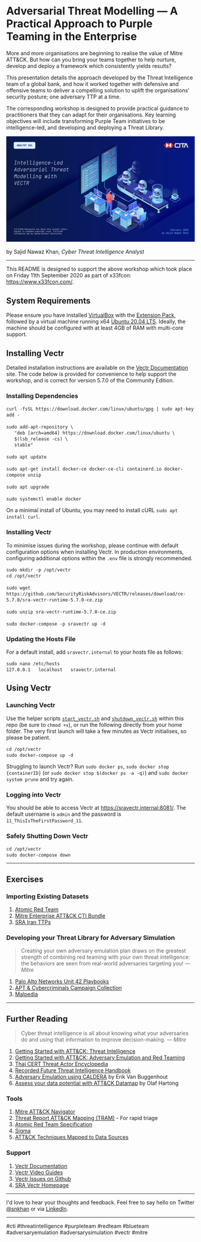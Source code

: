 # Adversarial Threat Modelling — A Practical Approach to Purple Teaming in the Enterprise

More and more organisations are beginning to realise the value of Mitre ATT&CK. But how can you bring your teams together to help nurture, develop and deploy a framework which consistently yields results?

This presentation details the approach developed by the Threat Intelligence team of a global bank, and how it worked together with defensive and offensive teams to deliver a compelling solution to uplift the organisations' security posture; one adversary TTP at a time.

The corresponding workshop is designed to provide practical guidance to practitioners that they can adapt for their organisations. Key learning objectives will include transforming Purple Team initiatives to be intelligence-led, and developing and deploying a Threat Library.


[![Adversarial Threat Modelling — A Practical Approach to Purple Teaming in the Enterprise](./TitleSlide.png "Adversarial Threat Modelling — A Practical Approach to Purple Teaming in the Enterprise")](./Adversarial-Threat-Modelling_Presentation.pdf)

by Sajid Nawaz Khan, _Cyber Threat Intelligence Analyst_

___

This README is designed to support the above workshop which took place on Friday 11th September 2020 as part of x33fcon: https://www.x33fcon.com/. 

## System Requirements
Please ensure you have installed [VirtualBox](https://www.virtualbox.org) with the [Extension Pack](https://www.virtualbox.org/wiki/Downloads), followed by a virtual machine running x64 [Ubuntu 20.04 LTS](https://wiki.ubuntu.com/Releases). Ideally, the machine should be configured with at least 4GB of RAM with multi-core support.


## Installing Vectr
Detailed installation instructions are available on the [Vectr Documentation](https://docs.vectr.io) site. The code below is provided for convenience to help support the workshop, and is correct for version 5.7.0 of the Community Edition.


### Installing Dependencies
```
curl -fsSL https://download.docker.com/linux/ubuntu/gpg | sudo apt-key add -

sudo add-apt-repository \
   "deb [arch=amd64] https://download.docker.com/linux/ubuntu \
   $(lsb_release -cs) \
   stable"

sudo apt update

sudo apt-get install docker-ce docker-ce-cli containerd.io docker-compose unzip

sudo apt upgrade

sudo systemctl enable docker
```
On a minimal install of Ubuntu, you may need to install cURL `sudo apt install curl`.


### Installing Vectr
To minimise issues during the workshop, please continue with default configuration options when installing Vectr. In production environments, configuring additional options within the `.env` file is strongly recommended.

```
sudo mkdir -p /opt/vectr
cd /opt/vectr

sudo wget https://github.com/SecurityRiskAdvisors/VECTR/releases/download/ce-5.7.0/sra-vectr-runtime-5.7.0-ce.zip

sudo unzip sra-vectr-runtime-5.7.0-ce.zip

sudo docker-compose -p sravectr up -d
```

### Updating the Hosts File
For a default install, add `sravectr.internal` to your hosts file as follows:

```
sudo nano /etc/hosts
127.0.0.1   localhost   sravectr.internal
```

## Using Vectr
### Launching Vectr
Use the helper scripts [`start_vectr.sh`](./start_vectr.sh) and [`shutdown_vectr.sh`](./shutdown_vectr.sh) within this repo (be sure to `chmod +x`), or run the following directly from your home folder. The very first launch will take a few minutes as Vectr initialises, so please be patient.

```
cd /opt/vectr
sudo docker-compose up -d
```

Struggling to launch Vectr? Run `sudo docker ps`, `sudo docker stop {containerID}` (or `sudo docker stop $(docker ps -a -q)`) and `sudo docker system prune` and try again.


### Logging into Vectr
You should be able to access Vectr at https://sravectr.internal:8081/. The default username is `admin` and the password is `11_ThisIsTheFirstPassword_11`.


### Safely Shutting Down Vectr
```
cd /opt/vectr
sudo docker-compose down
```

___

## Exercises
### Importing Existing Datasets
1. [Atomic Red Team](https://github.com/redcanaryco/atomic-red-team/blob/master/atomics/Indexes/index.yaml)
2. [Mitre Enterprise ATT&CK CTI Bundle](https://github.com/mitre/cti/blob/master/enterprise-attack/enterprise-attack.json)
3. [SRA Iran TTPs](https://github.com/SecurityRiskAdvisors/VECTR/blob/master/cti/Iranian_TTP_Bundle_010920.json)

### Developing your Threat Library for Adversary Simulation
> Creating your own adversary emulation plan draws on the greatest strength of combining red teaming with your own threat intelligence: the behaviors are seen from real-world adversaries targeting you! — _Mitre_

1. [Palo Alto Networks Unit 42 Playbooks](https://pan-unit42.github.io/playbook_viewer/)
2. [APT & Cybercriminals Campaign Collection](https://github.com/CyberMonitor/APT_CyberCriminal_Campagin_Collections)
3. [Malpedia](https://malpedia.caad.fkie.fraunhofer.de)

___

## Further Reading
> Cyber threat intelligence is all about knowing what your adversaries do and using that information to improve decision-making. — _Mitre_

1. [Getting Started with ATT&CK: Threat Intelligence](https://medium.com/mitre-attack/getting-started-with-attack-cti-4eb205be4b2f)
2. [Getting Started with ATT&CK: Adversary Emulation and Red Teaming](https://medium.com/mitre-attack/getting-started-with-attack-red-29f074ccf7e3)
3. [Thai CERT Threat Actor Encyclopedia](https://www.thaicert.or.th/downloads/files/A_Threat_Actor_Encyclopedia.pdf)
4. [Recorded Future Threat Intelligence Handbook](https://go.recordedfuture.com/book)
5. [Adversary Emulation using CALDERA](https://www.slideshare.net/erikvanbuggenhout/adversary-emulation-using-caldera) by Erik Van Buggenhout
6. [Assess your data potential with ATT&CK Datamap](https://medium.com/@olafhartong/assess-your-data-potential-with-att-ck-datamap-f44884cfed11) by Olaf Hartong


### Tools
1. [Mitre ATT&CK Navigator](https://mitre-attack.github.io/attack-navigator/enterprise/)
2. [Threat Report ATT&CK Mapping (TRAM)](https://github.com/mitre-attack/tram) - For rapid triage
3. [Atomic Red Team Specification](https://github.com/redcanaryco/atomic-red-team/blob/master/atomic_red_team/spec.yaml)
4. [Sigma](https://github.com/Neo23x0/sigma)
5. [ATT&CK Techniques Mapped to Data Sources](https://attack.mitre.org/docs/attack_roadmap_2019.pdf)

### Support
1. [Vectr Documentation](https://docs.vectr.io)
2. [Vectr Video Guides](https://docs.vectr.io/How-To-Videos/)
3. [Vectr Issues on Github](https://github.com/SecurityRiskAdvisors/VECTR/issues)
4. [SRA Vectr Homepage](https://sra.io/vectr/)

---

I'd love to hear your thoughts and feedback. Feel free to say hello on Twitter [@snkhan](https://twitter.com/snkhan?lang=en) or via [LinkedIn](https://uk.linkedin.com/in/sajidnawazkhan).

---

#cti #threatintelligence #purpleteam #redteam #blueteam #adversaryemulation #adversarysimulation #vectr #mitre
